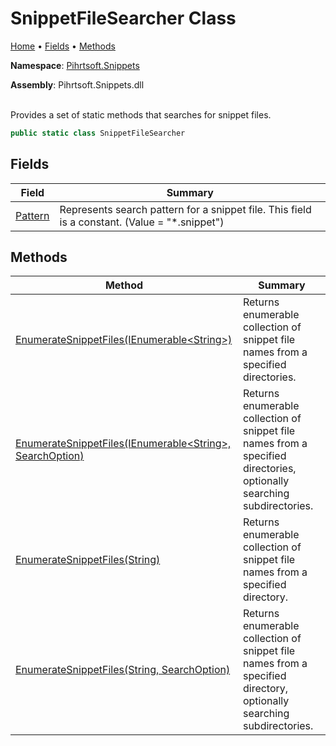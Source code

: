 # SnippetFileSearcher Class

[Home](../../../README.md) &#x2022; [Fields](#fields) &#x2022; [Methods](#methods)

**Namespace**: [Pihrtsoft.Snippets](../README.md)

**Assembly**: Pihrtsoft\.Snippets\.dll

\
Provides a set of static methods that searches for snippet files\.

```csharp
public static class SnippetFileSearcher
```

## Fields

| Field | Summary |
| ----- | ------- |
| [Pattern](Pattern/README.md) | Represents search pattern for a snippet file\. This field is a constant\. \(Value = "\*\.snippet"\) |

## Methods

| Method | Summary |
| ------ | ------- |
| [EnumerateSnippetFiles(IEnumerable\<String>)](EnumerateSnippetFiles/README.md#Pihrtsoft_Snippets_SnippetFileSearcher_EnumerateSnippetFiles_System_Collections_Generic_IEnumerable_System_String__) | Returns enumerable collection of snippet file names from a specified directories\. |
| [EnumerateSnippetFiles(IEnumerable\<String>, SearchOption)](EnumerateSnippetFiles/README.md#Pihrtsoft_Snippets_SnippetFileSearcher_EnumerateSnippetFiles_System_Collections_Generic_IEnumerable_System_String__System_IO_SearchOption_) | Returns enumerable collection of snippet file names from a specified directories, optionally searching subdirectories\. |
| [EnumerateSnippetFiles(String)](EnumerateSnippetFiles/README.md#Pihrtsoft_Snippets_SnippetFileSearcher_EnumerateSnippetFiles_System_String_) | Returns enumerable collection of snippet file names from a specified directory\. |
| [EnumerateSnippetFiles(String, SearchOption)](EnumerateSnippetFiles/README.md#Pihrtsoft_Snippets_SnippetFileSearcher_EnumerateSnippetFiles_System_String_System_IO_SearchOption_) | Returns enumerable collection of snippet file names from a specified directory, optionally searching subdirectories\. |


